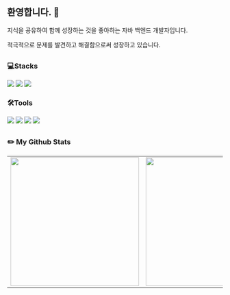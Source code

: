 ## 환영합니다. 👋

<p>지식을 공유하여 함께 성장하는 것을 좋아하는 자바 백엔드 개발자입니다.</p>
<p>적극적으로 문제를 발견하고 해결함으로써 성장하고 있습니다.</p>

##
### 💻Stacks
<img src="https://img.shields.io/badge/Java-007396?style=flat-square&logoColor=white"/> <img src="https://img.shields.io/badge/JavaScript-F7DF1E?style=flat-square&logo=JavaScript&logoColor=black"/> <img src="https://img.shields.io/badge/c++-00599C?style=flat-square&logo=cplusplus&logoColor=white"/>

### 🛠Tools
<img src="https://img.shields.io/badge/IntelliJ-000000?style=flat-square&logo=intellijidea&logoColor=white"/> <img src="https://img.shields.io/badge/Eclipse-2C2255?style=flat-square&logo=eclipseide&logoColor=white"/> <img src="https://img.shields.io/badge/VsCode-007ACC?style=flat-square&logo=visualstudiocode&logoColor=white"/> <img src="https://img.shields.io/badge/Sourcetree-0052CC?style=flat-square&logo=sourcetree&logoColor=white"/> 

##
### :pencil2: My Github Stats
<table>
  <tr>
    <td>
      <img src="https://github-readme-stats.vercel.app/api?username=hyeongsi&theme=vue&show_icons=true"  width="300"/>
    </td>
    <td>
       <img src="http://mazassumnida.wtf/api/v2/generate_badge?boj=parksh363" width="300"/>
    </td>
  </tr>
</table>
